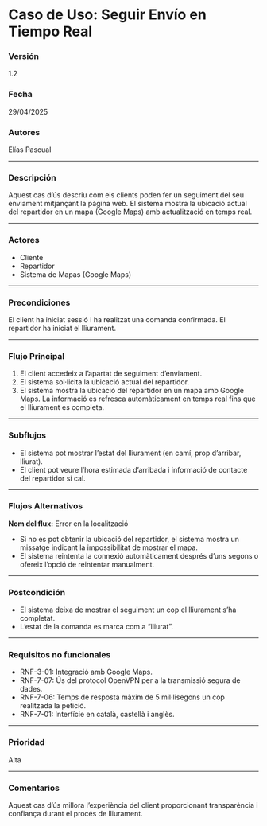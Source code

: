 # Caso de Uso: Seguir Envío en Tiempo Real

### Versión
1.2

### Fecha
29/04/2025

### Autores
Elías Pascual

---

### Descripción
Aquest cas d’ús descriu com els clients poden fer un seguiment del seu enviament mitjançant la pàgina web. 
El sistema mostra la ubicació actual del repartidor en un mapa (Google Maps) amb actualització en temps real.

---

### Actores
- Cliente  
- Repartidor  
- Sistema de Mapas (Google Maps)

---

### Precondiciones
El client ha iniciat sessió i ha realitzat una comanda confirmada.
El repartidor ha iniciat el lliurament.

---

### Flujo Principal
1. El client accedeix a l’apartat de seguiment d’enviament.
2. El sistema sol·licita la ubicació actual del repartidor.
3. El sistema mostra la ubicació del repartidor en un mapa amb Google Maps.
La informació es refresca automàticament en temps real fins que el lliurament es completa.

---

### Subflujos
- El sistema pot mostrar l’estat del lliurament (en camí, prop d’arribar, lliurat).
- El client pot veure l’hora estimada d’arribada i informació de contacte del repartidor si cal.

---

### Flujos Alternativos
**Nom del flux:** Error en la localització  
- Si no es pot obtenir la ubicació del repartidor, el sistema mostra un missatge indicant la impossibilitat de mostrar el mapa.
- El sistema reintenta la connexió automàticament després d’uns segons o ofereix l’opció de reintentar manualment.

---

### Postcondición
- El sistema deixa de mostrar el seguiment un cop el lliurament s’ha completat.
- L’estat de la comanda es marca com a “lliurat”.

---

### Requisitos no funcionales
- RNF-3-01: Integració amb Google Maps.
- RNF-7-07: Ús del protocol OpenVPN per a la transmissió segura de dades.
- RNF-7-06: Temps de resposta màxim de 5 mil·lisegons un cop realitzada la petició.
- RNF-7-01: Interfície en català, castellà i anglès.

---

### Prioridad
Alta

---

### Comentarios
Aquest cas d’ús millora l’experiència del client proporcionant transparència i confiança durant el procés de lliurament.



